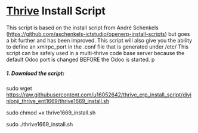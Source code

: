 # [Thrive](https://www.thrivebureau.com "Thrive ERP's Homepage") Install Script

This script is based on the install script from André Schenkels (https://github.com/aschenkels-ictstudio/openerp-install-scripts)
but goes a bit further and has been improved. This script will also give you the ability to define an xmlrpc_port in the .conf file that is generated under /etc/
This script can be safely used in a multi-thrive code base server because the default Odoo port is changed BEFORE the Odoo is started.
p
##### 1. Download the script:

sudo wget https://raw.githubusercontent.com/u16052642/thrive_erp_install_script/divinlonji_thrive_ent1669/thrive1669_install.sh

sudo chmod +x thrive1669_install.sh

sudo ./thrive1669_install.sh



